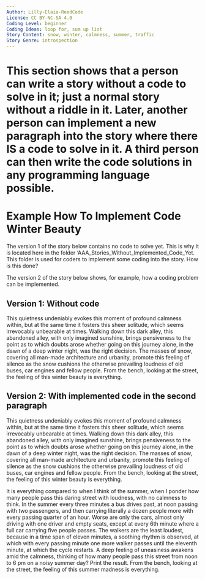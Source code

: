 ```yaml
---
Author: Lilly-Elaia-ReedCode
License: CC BY-NC-SA 4.0
Coding Level: beginner
Coding Ideas: loop for, sum up list
Story Content: snow, winter, calmness, summer, traffic
Story Genre: introspection
---
```

# This section shows that a person can write a story without a code to solve in it; just a normal story without a riddle in it. Later, another person can implement a new paragraph into the story where there IS a code to solve in it. A third person can then write the code solutions in any programming language possible.  
# Example How To Implement Code Winter Beauty

The version 1 of the story below contains no code to solve yet. This is why it
is located here in the folder ‘AAA_Stories_Without_Implemented_Code_Yet. This
folder is used for coders to implement some coding into the story. How is this
done?

The version 2 of the story below shows, for example, how a coding problem can be
implemented.

## Version 1: Without code

This quietness undeniably evokes this moment of profound calmness within, but at
the same time it fosters this sheer solitude, which seems irrevocably unbearable
at times. Walking down this dark alley, this abandoned alley, with only imagined
sunshine, brings pensiveness to the point as to which doubts arose whether going
on this journey alone, in the dawn of a deep winter night, was the right
decision. The masses of snow, covering all man-made architecture and urbanity,
promote this feeling of silence as the snow cushions the otherwise prevailing
loudness of old buses, car engines and fellow people. From the bench, looking at
the street, the feeling of this winter beauty is everything.

## Version 2: With implemented code in the second paragraph

This quietness undeniably evokes this moment of profound calmness within, but at
the same time it fosters this sheer solitude, which seems irrevocably unbearable
at times. Walking down this dark alley, this abandoned alley, with only imagined
sunshine, brings pensiveness to the point as to which doubts arose whether going
on this journey alone, in the dawn of a deep winter night, was the right
decision. The masses of snow, covering all man-made architecture and urbanity,
promote this feeling of silence as the snow cushions the otherwise prevailing
loudness of old buses, car engines and fellow people. From the bench, looking at
the street, the feeling of this winter beauty is everything.

It is everything compared to when I think of the summer, when I ponder how many
people pass this daring street with loudness, with no calmness to think. In the
summer every three minutes a bus drives past, at noon passing with two
passengers, and then carrying literally a dozen people more with every passing
quarter of an hour. Worse are only the cars, almost only driving with one driver
and empty seats, except at every 6th minute where a full car carrying five
people passes. The walkers are the least loudest, because in a time span of
eleven minutes, a soothing rhythm is observed, at which with every passing
minute one more walker passes until the eleventh minute, at which the cycle
restarts. A deep feeling of uneasiness awakens amid the calmness, thinking of
how many people pass this street from noon to 6 pm on a noisy summer day? Print
the result. From the bench, looking at the street, the feeling of this summer
madness is everything.

